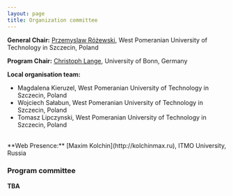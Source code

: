 ```yaml
---
layout: page
title: Organization committee
---
```


**General Chair:** [Przemyslaw Różewski](http://www.prozewski.zut.edu.pl/), West Pomeranian University of Technology in Szczecin, Poland

**Program Chair:** [Christoph Lange](https://langec.wordpress.com/about/), University of Bonn, Germany

**Local organisation team:**

  * Magdalena Kieruzel, West Pomeranian University of Technology in Szczecin, Poland
  * Wojciech Sałabun, West Pomeranian University of Technology in Szczecin, Poland
  * Tomasz Lipczynski, West Pomeranian University of Technology in Szczecin, Poland

<br/>
**Web Presence:** [Maxim Kolchin](http://kolchinmax.ru), ITMO University, Russia

### Program committee

**TBA**
